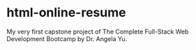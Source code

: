 # html-online-resume
My very first capstone project of The Complete Full-Stack Web Development Bootcamp by Dr. Angela Yu.
